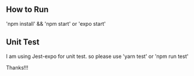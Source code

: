 ## How to Run
'npm install' && 'npm start' or 'expo start'
## Unit Test
I am using Jest-expo for unit test. so please use 'yarn test' or 'npm run test'

Thanks!!!